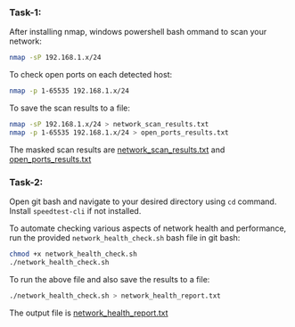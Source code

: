 ### Task-1:
After installing nmap, windows powershell bash ommand to scan your network:
```bash
nmap -sP 192.168.1.x/24
```
To check open ports on each detected host:
```bash
nmap -p 1-65535 192.168.1.x/24
```
To save the scan results to a file:
```bash
nmap -sP 192.168.1.x/24 > network_scan_results.txt
nmap -p 1-65535 192.168.1.x/24 > open_ports_results.txt
```
The masked scan results are [network_scan_results.txt](https://github.com/atharva-mohite/Assignment-ML_Level-1/blob/fbf4aad80d1048c10ca72f04d67080a5e6f815ba/Ans-5%3A%20LAN%20Network%20Health%20Check%20Automation/network_scan_results.txt) and [open_ports_results.txt](https://github.com/atharva-mohite/Assignment-ML_Level-1/blob/70cbf0416a220e673b5423132fbc58bd0a30dfb9/Ans-5%3A%20LAN%20Network%20Health%20Check%20Automation/network_scan_results.txt)
### Task-2:
Open git bash and navigate to your desired directory using ```cd``` command. Install ```speedtest-cli``` if not installed.

To automate checking various aspects of network health and performance, run the provided ```network_health_check.sh``` bash file in git bash:
```bash
chmod +x network_health_check.sh
./network_health_check.sh
```
To run the above file and also save the results to a file:
```bash
./network_health_check.sh > network_health_report.txt
```
The output file is [network_health_report.txt](https://github.com/atharva-mohite/Assignment-ML_Level-1/blob/e3810234723c5f15ced072f0303d68d0f8ec2477/Ans-5%3A%20LAN%20Network%20Health%20Check%20Automation/network_health_report.txt)
